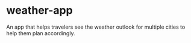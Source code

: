 # weather-app
An app that helps travelers see the weather outlook for multiple cities to help them plan accordingly.
